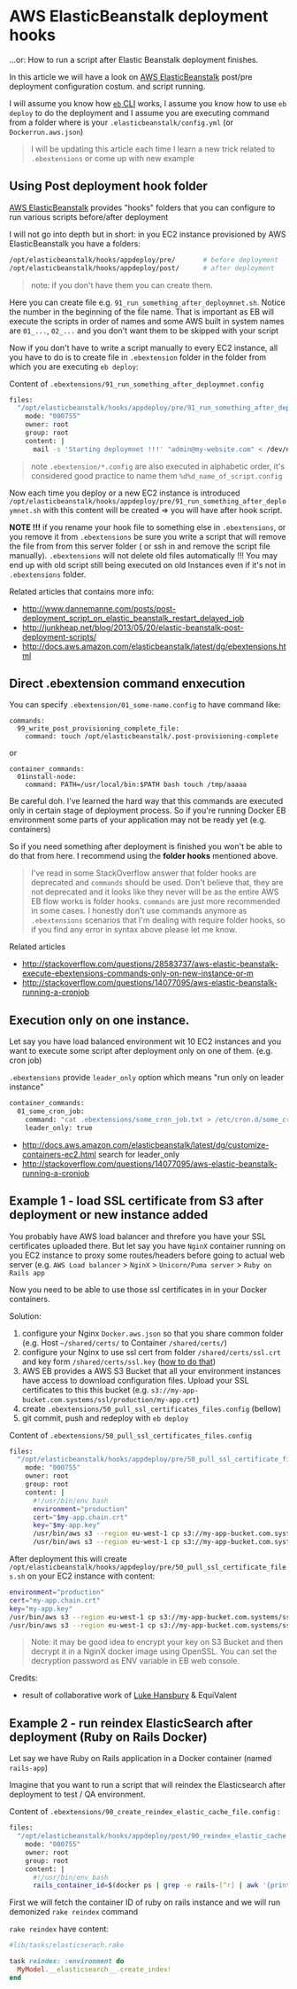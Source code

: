 # AWS ElasticBeanstalk deployment hooks

...or: How to run a script after Elastic Beanstalk deployment finishes.

In this article we will have a look on [AWS ElasticBeanstalk](https://aws.amazon.com/elasticbeanstalk/) post/pre deployment configuration
costum. and script running.

I will assume you know how [`eb` CLI](http://docs.aws.amazon.com/elasticbeanstalk/latest/dg/eb-cli3.html) works,
I assume you know how to use  `eb deploy` to do  the deployment
and I assume you are executing command from a folder where is your `.elasticbeanstalk/config.yml` (or `Dockerrun.aws.json`)

> I will be updating this article each time I learn a new trick related to `.ebextensions` or come up with new example

## Using Post deployment hook folder

[AWS ElasticBeanstalk](https://aws.amazon.com/elasticbeanstalk/)  provides "hooks" folders that you can configure
to run various scripts before/after deployment

I will not go into depth but in short:  in you EC2 instance provisioned by AWS ElasticBeanstalk you have a folders:

```bash
/opt/elasticbeanstalk/hooks/appdeploy/pre/       # before deployment
/opt/elasticbeanstalk/hooks/appdeploy/post/      # after deployment
```

> note: if you don't have them you can create them.

Here you can create file e.g. `91_run_something_after_deploymnet.sh`. Notice the number in the beginning  of the file name.
That is important as EB will execute the scripts in order of names and some AWS built in system names are `01_...`, `02_...`
and you don't want them to be skipped with your script


Now if you don't have to write a script manually to every EC2 instance, all you have to do is to create file in `.ebextension` folder
in the folder from which you are executing `eb deploy`: 


Content of `.ebextensions/91_run_something_after_deploymnet.config`

```bash
files:
  "/opt/elasticbeanstalk/hooks/appdeploy/pre/91_run_something_after_deploymnet.sh":
    mode: "000755"
    owner: root
    group: root
    content: |
      mail -s 'Starting deploymnet !!!' "admin@my-website.com" < /dev/null
```

> note `.ebextension/*.config` are also executed in alphabetic order, it's considered good practice to name them `%d%d_name_of_script.config`


Now each time you deploy or a new EC2 instance is introduced `/opt/elasticbeanstalk/hooks/appdeploy/pre/91_run_something_after_deploymnet.sh`
with this content will be created => you will have after hook script.

**NOTE !!!** if you rename your hook file to something else in `.ebextensions`, or you remove it from `.ebextensions` be sure you write
a script that will remove the file from from this server folder  ( or ssh in and remove the script file manually).
`.ebextensions`  will not delete old files automatically !!! You may end
up with old script still being executed on old Instances even if it's
not in `.ebextensions` folder.


Related articles that contains more info:

* http://www.dannemanne.com/posts/post-deployment_script_on_elastic_beanstalk_restart_delayed_job
* http://junkheap.net/blog/2013/05/20/elastic-beanstalk-post-deployment-scripts/
* http://docs.aws.amazon.com/elasticbeanstalk/latest/dg/ebextensions.html


## Direct .ebextension command enxecution

You can specify `.ebextension/01_some-name.config` to have command like:

```
commands:
  99_write_post_provisioning_complete_file:
    command: touch /opt/elasticbeanstalk/.post-provisioning-complete
```

or

```
container_commands:
  01install-node:
    command: PATH=/usr/local/bin:$PATH bash touch /tmp/aaaaa
```

Be careful doh. I've learned the hard way that this commands are executed only in certain stage of deployment process. So if you're running
Docker EB environment some parts of your application may not be ready yet (e.g. containers)

So if you need something  after deployment is finished you won't be able to do that from here. I recommend using the **folder hooks** mentioned above.

> I've read in some StackOverflow answer that folder hooks are deprecated and `commands` should be used. Don't believe that, they are not
> deprecated and it looks like they never will be as the entire AWS EB flow works is folder hooks. `commands` are just more recommended in some cases.
> I honestly don't use commands anymore as `.ebextensions` scenarios that I'm dealing with require folder hooks, so if you find any error in
> syntax above please let me know.


Related articles

* http://stackoverflow.com/questions/28583737/aws-elastic-beanstalk-execute-ebextensions-commands-only-on-new-instance-or-m
* http://stackoverflow.com/questions/14077095/aws-elastic-beanstalk-running-a-cronjob


## Execution only on one instance.

Let say you have load balanced environment wit 10 EC2 instances and you want to execute some script after deployment only on one of them.
(e.g. cron job)

`.ebextensions` provide `leader_only` option which means "run only on leader instance"


```bash
container_commands:
  01_some_cron_job:
    command: "cat .ebextensions/some_cron_job.txt > /etc/cron.d/some_cron_job && chmod 644 /etc/cron.d/some_cron_job"
    leader_only: true
```


* http://docs.aws.amazon.com/elasticbeanstalk/latest/dg/customize-containers-ec2.html  search for leader_only
* http://stackoverflow.com/questions/14077095/aws-elastic-beanstalk-running-a-cronjob




## Example 1 - load SSL certificate from S3 after deployment or new instance added

You probably have AWS load balancer and threfore you have your SSL certificates uploaded there.
 But let say you have `NginX` container running on you EC2 instance to proxy some routes/headers before going
to actual web server (e.g. `AWS Load balancer` > `NginX` > `Unicorn/Puma server` > `Ruby on Rails app`

Now you need to be able to use those ssl certificates in in your Docker containers.

Solution:

1. configure your Nginx `Docker.aws.json` so that you share common folder (e.g. Host `~/shared/certs/` to Container `/shared/certs/`)
2. configure your Nginx to use ssl cert from folder `/shared/certs/ssl.crt` and key form `/shared/certs/ssl.key` ([how to do that](https://github.com/equivalent/scrapbook2/blob/master/nginx.md))
3. AWS EB  provides a AWS S3 Bucket that all your environment instances have
   access to download configuration files. Upload your SSL certificates to
   this this bucket (e.g. `s3://my-app-bucket.com.systems/ssl/production/my-app.crt`)
4. create `.ebextensions/50_pull_ssl_certificates_files.config` (bellow)
5. git commit, push  and redeploy with `eb deploy`



Content of `.ebextensions/50_pull_ssl_certificates_files.config`

```bash
files:
  "/opt/elasticbeanstalk/hooks/appdeploy/pre/50_pull_ssl_certificate_files.sh":
    mode: "000755"
    owner: root
    group: root
    content: |
      #!/usr/bin/env bash
      environment="production"
      cert="$my-app.chain.crt"
      key="$my-app.key"
      /usr/bin/aws s3 --region eu-west-1 cp s3://my-app-bucket.com.systems/ssl/${environment}/${cert} /home/ec2-user/shared/certs/ssl.crt
      /usr/bin/aws s3 --region eu-west-1 cp s3://my-app-bucket.com.systems/ssl/${environment}/${key} /home/ec2-user/shared/certs/ssl.key

```

After deployment this will create `/opt/elasticbeanstalk/hooks/appdeploy/pre/50_pull_ssl_certificate_files.sh` on your EC2 instance with content:

```bash
environment="production"
cert="my-app.chain.crt"
key="my-app.key"
/usr/bin/aws s3 --region eu-west-1 cp s3://my-app-bucket.com.systems/ssl/${environment}/${cert} /home/ec2-user/shared/certs/ssl.crt
/usr/bin/aws s3 --region eu-west-1 cp s3://my-app-bucket.com.systems/ssl/${environment}/${key} /home/ec2-user/shared/certs/ssl.key
```

> Note: it may be good idea to encrypt your key on S3 Bucket and then decrypt it in a NginX docker image using OpenSSL. You can set the
> decryption password as ENV variable in EB  web console.


Credits: 

* result of collaborative work of  [Luke Hansbury](https://github.com/lhansbury) & EquiValent





## Example 2 - run reindex ElasticSearch after deployment (Ruby on Rails Docker)

Let say we have Ruby on Rails application in a Docker container (named `rails-app`)

Imagine that you want to run a script that will reindex the
Elasticsearch after deployment to test / QA environment.

Content of `.ebextensions/90_create_reindex_elastic_cache_file.config` :

```bash
files:
  "/opt/elasticbeanstalk/hooks/appdeploy/post/90_reindex_elastic_cache.sh":
    mode: "000755"
    owner: root
    group: root
    content: |
      #!/usr/bin/env bash
      rails_container_id=$(docker ps | grep -e rails-[^r] | awk '{print$1;}') && docker exec -d $rails_container_id rake reindex

```

First we will fetch the container ID of ruby on rails instance and we
will run demonized `rake reindex` command

`rake reindex` have content:

```ruby
#lib/tasks/elasticserach.rake

task reindex: :environment do
  MyModel.__elasticsearch__.create_index!
end
```

